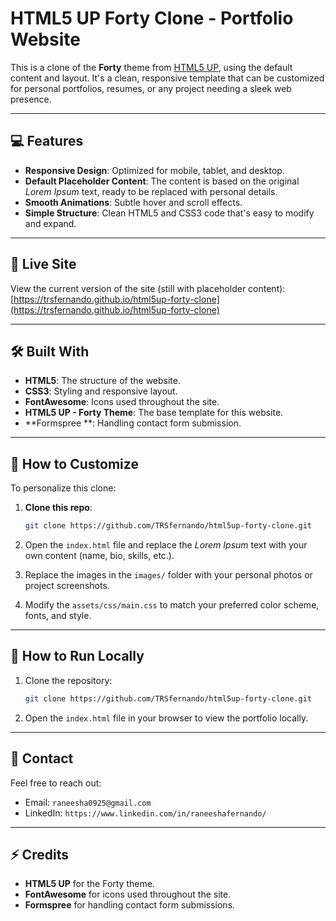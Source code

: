 # HTML5 UP Forty Clone - Portfolio Website

This is a clone of the **Forty** theme from [HTML5 UP](https://html5up.net/forty), using the default content and layout. It's a clean, responsive template that can be customized for personal portfolios, resumes, or any project needing a sleek web presence.

---

## 💻 Features

- **Responsive Design**: Optimized for mobile, tablet, and desktop.
- **Default Placeholder Content**: The content is based on the original *Lorem Ipsum* text, ready to be replaced with personal details.
- **Smooth Animations**: Subtle hover and scroll effects.
- **Simple Structure**: Clean HTML5 and CSS3 code that's easy to modify and expand.

---

## 🚀 Live Site

View the current version of the site (still with placeholder content):  
[https://trsfernando.github.io/html5up-forty-clone](https://trsfernando.github.io/html5up-forty-clone)

---

## 🛠️ Built With

- **HTML5**: The structure of the website.
- **CSS3**: Styling and responsive layout.
- **FontAwesome**: Icons used throughout the site.
- **HTML5 UP - Forty Theme**: The base template for this website.
- **Formspree **: Handling contact form submission.

---

## 🌱 How to Customize

To personalize this clone:

1. **Clone this repo**:

   ```bash
   git clone https://github.com/TRSfernando/html5up-forty-clone.git
   ```

2. Open the `index.html` file and replace the *Lorem Ipsum* text with your own content (name, bio, skills, etc.).

3. Replace the images in the `images/` folder with your personal photos or project screenshots.

4. Modify the `assets/css/main.css` to match your preferred color scheme, fonts, and style.

---

## 🔧 How to Run Locally

1. Clone the repository:

   ```bash
   git clone https://github.com/TRSfernando/html5up-forty-clone.git
   ```

2. Open the `index.html` file in your browser to view the portfolio locally.

---

## 💬 Contact

Feel free to reach out:
- Email: `raneesha0925@gmail.com`
- LinkedIn: `https://www.linkedin.com/in/raneeshafernando/`

---

## ⚡ Credits

- **HTML5 UP** for the Forty theme.
- **FontAwesome** for icons used throughout the site.
- **Formspree** for handling contact form submissions.



